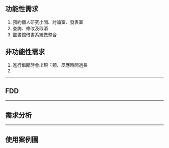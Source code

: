 ## 功能性需求
1. 預約個人研究小間、討論室、發表室  
2. 查詢、修改及取消  
3. 圖書館借書系統做整合  

## 非功能性需求
1. 進行借閱時會出現卡頓、反應時間過長  
2. 
---

## FDD


---
## 需求分析


---
## 使用案例圖
